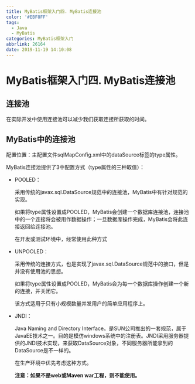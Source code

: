 ```yaml
---
title: MyBatis框架入门四. MyBatis连接池
color: '#EBF8FF'
tags:
  - Java
  - MyBatis
categories: MyBatis框架入门
abbrlink: 26164
date: 2019-11-19 14:10:08
---
```

# MyBatis框架入门四. MyBatis连接池

## 连接池

在实际开发中使用连接池可以减少我们获取连接所获取的时间。

## MyBatis中的连接池

配置位置：主配置文件sqlMapConfig.xml中的dataSource标签的type属性。

MyBatis连接池提供了3中配置方式（type属性的三种取值）：

- POOLED：
    
    采用传统的javax.sql.DataSource规范中的连接池，MyBatis中有针对规范的实现。
    
    如果将type属性设置成POOLED，MyBatis会创建一个数据库连接池，连接池中的一个连接将会被用作数据操作；一旦数据库操作完成，MyBatis会将此连接返回给连接池。
    
    在开发或测试环境中，经常使用此种方式
    
- UNPOOLED：

    采用传统的连接方式，也是实现了javax.sql.DataSource规范中的接口，但是并没有使用池的思想。
    
    如果将type属性设置成POOLED，MyBatis会为每一个数据库操作创建一个新的连接，并关闭它。
    
    该方式适用于只有小规模数量并发用户的简单应用程序上。
    
- JNDI：

    Java Naming and Directory Interface。是SUN公司推出的一套规范，属于JavaEE技术之一。目的是模仿windows系统中的注册表。JNDI采用服务器提供的JNDI技术实现，来获取DataSource对象，不同服务器所能拿到的DataSource是不一样的。
 
    在生产环境中优先考虑这种方式。
    
    **注意：如果不是web或Maven war工程，则不能使用。**
